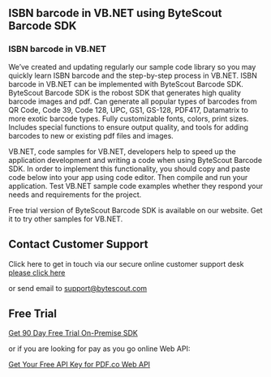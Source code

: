 ## ISBN barcode in VB.NET using ByteScout Barcode SDK

### ISBN barcode in VB.NET

We’ve created and updating regularly our sample code library so you may quickly learn ISBN barcode and the step-by-step process in VB.NET. ISBN barcode in VB.NET can be implemented with ByteScout Barcode SDK. ByteScout Barcode SDK is the robost SDK that generates high quality barcode images and pdf. Can generate all popular types of barcodes from QR Code, Code 39, Code 128, UPC, GS1, GS-128, PDF417, Datamatrix to more exotic barcode types. Fully customizable fonts, colors, print sizes. Includes special functions to ensure output quality, and tools for adding barcodes to new or existing pdf files and images.

VB.NET, code samples for VB.NET, developers help to speed up the application development and writing a code when using ByteScout Barcode SDK. In order to implement this functionality, you should copy and paste code below into your app using code editor. Then compile and run your application. Test VB.NET sample code examples whether they respond your needs and requirements for the project.

Free trial version of ByteScout Barcode SDK is available on our website. Get it to try other samples for VB.NET.

## Contact Customer Support

Click here to get in touch via our secure online customer support desk [please click here](https://bytescout.zendesk.com/hc/en-us/requests/new?subject=ByteScout%20Barcode%20SDK%20Question)

or send email to [support@bytescout.com](mailto:support@bytescout.com?subject=ByteScout%20Barcode%20SDK%20Question) 

## Free Trial

[Get 90 Day Free Trial On-Premise SDK](https://bytescout.com/download/web-installer?utm_source=github-readme)

or if you are looking for pay as you go online Web API:

[Get Your Free API Key for PDF.co Web API](https://pdf.co/documentation/api?utm_source=github-readme)